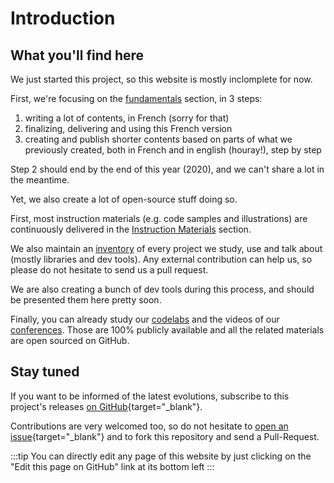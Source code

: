 # Introduction

## What you'll find here

We just started this project, so this website is mostly inclomplete for now.

First, we're focusing on the [fundamentals](/02-fundamentals/) section, in 3 steps:

1. writing a lot of contents, in French (sorry for that)
2. finalizing, delivering and using this French version
3. creating and publish shorter contents based on parts of what we previously created, both in French and in english (houray!), step by step

Step 2 should end by the end of this year (2020), and we can't share a lot in the meantime.

Yet, we also create a lot of open-source stuff doing so.

First, most instruction materials (e.g. code samples and illustrations) are continuously delivered in the [Instruction Materials](/02-fundamentals/02-fundamentals/02-materials/) section.

We also maintain an [inventory](/03-inventory/) of every project we study, use and talk about (mostly libraries and dev tools). Any external contribution can help us, so please do not hesitate to send us a pull request.

We are also creating a bunch of dev tools during this process, and should be presented them here pretty soon.

Finally, you can already study our [codelabs](/04-codelabs/) and the videos of our [conferences](/05-conferences/). Those are 100% publicly available and all the related materials are open sourced on GitHub.

## Stay tuned

If you want to be informed of the latest evolutions, subscribe to this project's releases [on GitHub](https://github.com/fullwebdev/fullwebdev){target="\_blank"}.

Contributions are very welcomed too, so do not hesitate to [open an issue](https://github.com/fullwebdev/fullwebdev/issues/new){target="\_blank"} and to fork this repository and send a Pull-Request.

:::tip
You can directly edit any page of this website by just clicking on the "Edit this page on GitHub" link at its bottom left
:::
